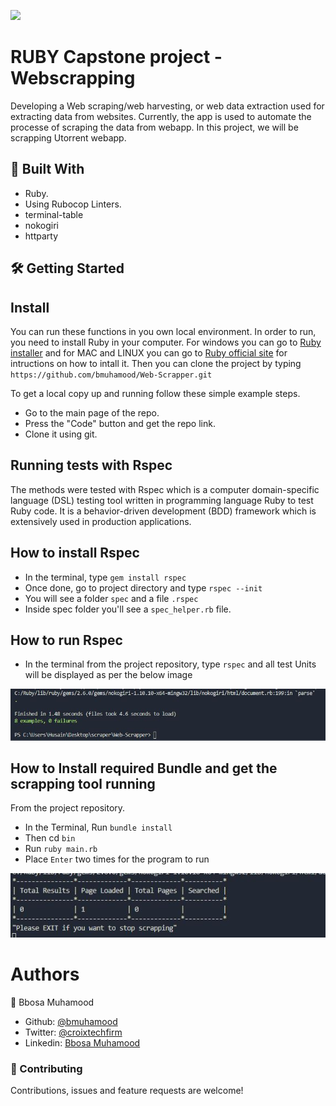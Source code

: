 ![](https://img.shields.io/badge/Microverse-blueviolet)

# RUBY Capstone project - Webscrapping

Developing a Web scraping/web harvesting, or web data extraction used for extracting data from websites. Currently, the app is used to automate the processe of scraping the data from webapp. In this project, we will be scrapping Utorrent webapp.

## 🔧 Built With

- Ruby.
- Using Rubocop Linters.
- terminal-table
- nokogiri
- httparty

## 🛠 Getting Started

## Install

You can run these functions in you own local environment. In order to run, you need to install Ruby in your computer. For windows you can go to [Ruby installer](https://rubyinstaller.org/) and for MAC and LINUX you can go to [Ruby official site](https://www.ruby-lang.org/en/downloads/) for intructions on how to intall it. Then you can clone the project by typing `https://github.com/bmuhamood/Web-Scrapper.git`

To get a local copy up and running follow these simple example steps.

- Go to the main page of the repo.
- Press the "Code" button and get the repo link.
- Clone it using git.

## Running tests with Rspec

The methods were tested with Rspec which is a computer domain-specific language (DSL) testing tool written in programming language Ruby to test Ruby code. It is a behavior-driven development (BDD) framework which is extensively used in production applications.

## How to install Rspec

- In the terminal, type `gem install rspec`
- Once done, go to project directory and type `rspec --init`
- You will see a folder `spec` and a file `.rspec`
- Inside spec folder you'll see a `spec_helper.rb` file.

## How to run Rspec

- In the terminal from the project repository, type `rspec` and all test Units will be displayed as per the below image

<img src="images/1.JPG">

## How to Install required Bundle and get the scrapping tool running

From the project repository.

- In the Terminal, Run `bundle install`
- Then cd `bin`
- Run `ruby main.rb`
- Place `Enter` two times for the program to run

<img src="images/2.JPG">

# Authors

👤 Bbosa Muhamood

- Github: [@bmuhamood](https://github.com/bmuhamood)
- Twitter: [@croixtechfirm](https://twitter.com/croixtechfirm)
- Linkedin: [Bbosa Muhamood](https://www.linkedin.com/in/bbosa-muhamood-06845576/)

### 🤝 Contributing

Contributions, issues and feature requests are welcome!
